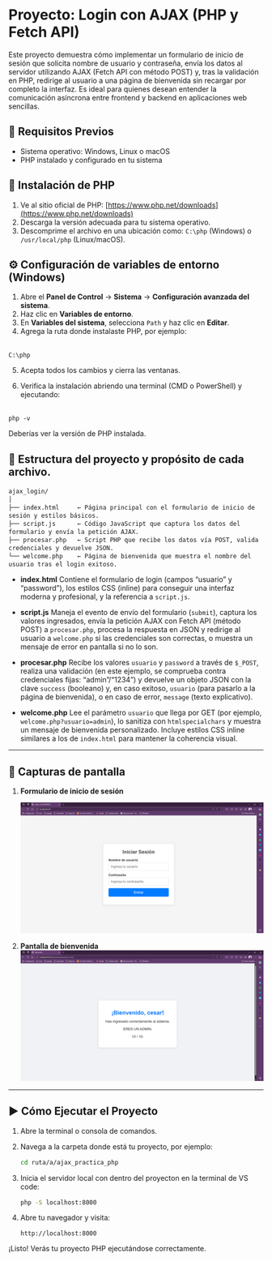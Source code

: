 # Proyecto: Login con AJAX (PHP y Fetch API)

Este proyecto demuestra cómo implementar un formulario de inicio de sesión que solicita nombre de usuario y contraseña, envía los datos al servidor utilizando AJAX (Fetch API con método POST) y, tras la validación en PHP, redirige al usuario a una página de bienvenida sin recargar por completo la interfaz. Es ideal para quienes desean entender la comunicación asíncrona entre frontend y backend en aplicaciones web sencillas.

## 🚀 Requisitos Previos

- Sistema operativo: Windows, Linux o macOS
- PHP instalado y configurado en tu sistema

## 🧩 Instalación de PHP

1. Ve al sitio oficial de PHP: [https://www.php.net/downloads](https://www.php.net/downloads)
2. Descarga la versión adecuada para tu sistema operativo.
3. Descomprime el archivo en una ubicación como: `C:\php` (Windows) o `/usr/local/php` (Linux/macOS).

## ⚙️ Configuración de variables de entorno (Windows)

1. Abre el **Panel de Control** → **Sistema** → **Configuración avanzada del sistema**.
2. Haz clic en **Variables de entorno**.
3. En **Variables del sistema**, selecciona `Path` y haz clic en **Editar**.
4. Agrega la ruta donde instalaste PHP, por ejemplo:  
```

C:\php

```
5. Acepta todos los cambios y cierra las ventanas.

6. Verifica la instalación abriendo una terminal (CMD o PowerShell) y ejecutando:
```

php -v

```

Deberías ver la versión de PHP instalada.

## 📁 Estructura del proyecto y propósito de cada archivo.

```
ajax_login/
│
├── index.html     ← Página principal con el formulario de inicio de sesión y estilos básicos.
├── script.js      ← Código JavaScript que captura los datos del formulario y envía la petición AJAX.
├── procesar.php   ← Script PHP que recibe los datos vía POST, valida credenciales y devuelve JSON.
└── welcome.php    ← Página de bienvenida que muestra el nombre del usuario tras el login exitoso.
```

* **index.html**
  Contiene el formulario de login (campos “usuario” y “password”), los estilos CSS (inline) para conseguir una interfaz moderna y profesional, y la referencia a `script.js`.

* **script.js**
  Maneja el evento de envío del formulario (`submit`), captura los valores ingresados, envía la petición AJAX con Fetch API (método POST) a `procesar.php`, procesa la respuesta en JSON y redirige al usuario a `welcome.php` si las credenciales son correctas, o muestra un mensaje de error en pantalla si no lo son.

* **procesar.php**
  Recibe los valores `usuario` y `password` a través de `$_POST`, realiza una validación (en este ejemplo, se comprueba contra credenciales fijas: “admin”/“1234”) y devuelve un objeto JSON con la clave `success` (booleano) y, en caso exitoso, `usuario` (para pasarlo a la página de bienvenida), o en caso de error, `message` (texto explicativo).

* **welcome.php**
  Lee el parámetro `usuario` que llega por GET (por ejemplo, `welcome.php?usuario=admin`), lo sanitiza con `htmlspecialchars` y muestra un mensaje de bienvenida personalizado. Incluye estilos CSS inline similares a los de `index.html` para mantener la coherencia visual.

---

## 📸 Capturas de pantalla

1. **Formulario de inicio de sesión**  

   ![Formulario de login](images/login-form.png)

2. **Pantalla de bienvenida**  
   ![Bienvenida](images/welcome-screen.png)

---
  
## ▶️ Cómo Ejecutar el Proyecto

1. Abre la terminal o consola de comandos.

2. Navega a la carpeta donde está tu proyecto, por ejemplo:

   ```bash
   cd ruta/a/ajax_practica_php
   ```

3. Inicia el servidor local con dentro del proyecton en la terminal de VS code:

   ```bash
   php -S localhost:8000
   ```

4. Abre tu navegador y visita:

   ```
   http://localhost:8000
   ```

¡Listo! Verás tu proyecto PHP ejecutándose correctamente.
